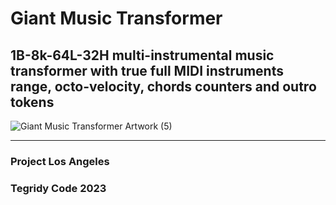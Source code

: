 # Giant Music Transformer
## 1B-8k-64L-32H multi-instrumental music transformer with true full MIDI instruments range, octo-velocity, chords counters and outro tokens

![Giant Music Transformer Artwork (5)](https://github.com/asigalov61/Giant-Music-Transformer/assets/56325539/ddbf56c6-594a-43de-925d-e115ccd8b15d)

***

### Project Los Angeles
### Tegridy Code 2023
